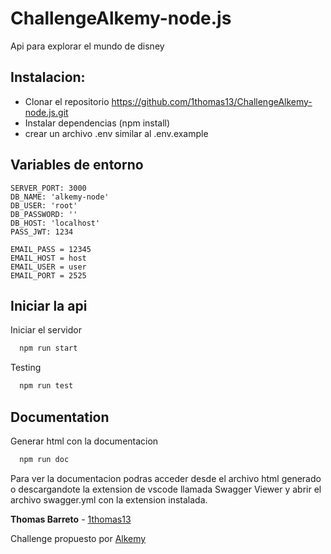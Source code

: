 
# ChallengeAlkemy-node.js

Api para explorar el mundo de disney


## Instalacion: 

 - Clonar el repositorio https://github.com/1thomas13/ChallengeAlkemy-node.js.git
 - Instalar dependencias (npm install)
 - crear un archivo .env similar al .env.example


## Variables de entorno


```
SERVER_PORT: 3000
DB_NAME: 'alkemy-node'
DB_USER: 'root'
DB_PASSWORD: ''
DB_HOST: 'localhost'
PASS_JWT: 1234

EMAIL_PASS = 12345
EMAIL_HOST = host
EMAIL_USER = user
EMAIL_PORT = 2525
```
## Iniciar la api

Iniciar el servidor

```bash
  npm run start
```

Testing

```bash
  npm run test
```


## Documentation

Generar html con la documentacion

```bash
  npm run doc
```

Para ver la documentacion podras acceder desde el archivo html generado o descargandote la extension de vscode llamada Swagger Viewer y abrir el archivo swagger.yml con la extension instalada.




**Thomas Barreto** - [1thomas13](https://gitlab.com/1thomas13) 

Challenge propuesto por [Alkemy](https://www.alkemy.org/)
